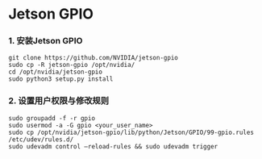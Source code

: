 # Jetson GPIO
### 1. 安装Jetson GPIO
```
git clone https://github.com/NVIDIA/jetson-gpio 
sudo cp -R jetson-gpio /opt/nvidia/ 
cd /opt/nvidia/jetson-gpio
sudo python3 setup.py install
```
### 2. 设置用户权限与修改规则
```
sudo groupadd -f -r gpio
sudo usermod -a -G gpio <your_user_name>
sudo cp /opt/nvidia/jetson-gpio/lib/python/Jetson/GPIO/99-gpio.rules /etc/udev/rules.d/
sudo udevadm control –reload-rules && sudo udevadm trigger
```


